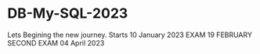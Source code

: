 # DB-My-SQL-2023
Lets Begining the new journey.
Starts 10 January 2023
EXAM 19 FEBRUARY
SECOND EXAM 04 April 2023
